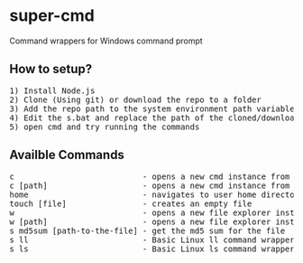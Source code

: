 # super-cmd
Command wrappers for Windows command prompt

## How to setup?
<pre>
1) Install Node.js
2) Clone (Using git) or download the repo to a folder
3) Add the repo path to the system environment path variable
4) Edit the s.bat and replace the path of the cloned/downloaded repo
5) open cmd and try running the commands
</pre>

## Availble Commands
<pre>
c                           - opens a new cmd instance from user home
c [path]                    - opens a new cmd instance from the given path
home                        - navigates to user home directory
touch [file]                - creates an empty file
w                           - opens a new file explorer instance
w [path]                    - opens a new file explorer instance from the given path
s md5sum [path-to-the-file] - get the md5 sum for the file
s ll                        - Basic Linux ll command wrapper using dir command
s ls                        - Basic Linux ls command wrapper using dir command
</pre>